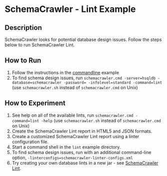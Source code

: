 # SchemaCrawler - Lint Example

## Description
SchemaCrawler looks for potential database design issues. Follow the steps
below to run SchemaCrawler Lint.

## How to Run
1. Follow the instructions in the [commandline](../commandline/commandline-readme.html) example 
2. To find schema design issues, run 
   `schemacrawler.cmd -server=hsqldb -database=schemacrawler -password= -infolevel=standard -command=lint` 
   (use `schemacrawler.sh` instead of `schemacrawler.cmd` on Unix)

## How to Experiment
1. See help on all of the available lints, run 
   `schemacrawler.cmd -command=lint -help` 
   (use `schemacrawler.sh` instead of `schemacrawler.cmd` on Unix)
1. Create the SchemaCrawler Lint report in HTML5 and JSON formats. 
2. Create a customized SchemaCrawler Lint report using a linter configuration file. 
  1. Start a command shell in the `lint` example directory.
  2. To find schema design issues, run with an additional command-line option,
  `-linterconfigs=schemacrawler-linter-configs.xml`
3. Try creating your own database lints in a new jar - see [SchemaCrawler Lint](http://www.schemacrawler.com/lint.html). 
